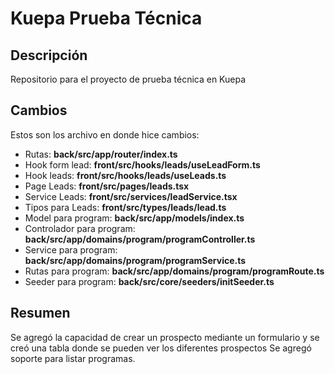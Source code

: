 # Kuepa Prueba Técnica


## Descripción
Repositorio para el proyecto de prueba técnica en Kuepa

## Cambios
Estos son los archivo en donde hice cambios:
- Rutas: **back/src/app/router/index.ts**
- Hook form lead: **front/src/hooks/leads/useLeadForm.ts**
- Hook leads: **front/src/hooks/leads/useLeads.ts**
- Page Leads: **front/src/pages/leads.tsx**
- Service Leads: **front/src/services/leadService.tsx**
- Tipos para Leads: **front/src/types/leads/lead.ts**
- Model para program: **back/src/app/models/index.ts**
- Controlador para program: **back/src/app/domains/program/programController.ts**
- Service para program: **back/src/app/domains/program/programService.ts**
- Rutas para program: **back/src/app/domains/program/programRoute.ts**
- Seeder para program: **back/src/core/seeders/initSeeder.ts**


## Resumen
Se agregó la capacidad de crear un prospecto mediante un formulario  y se creó una tabla donde se pueden ver los diferentes prospectos
Se agregó soporte para listar programas.

